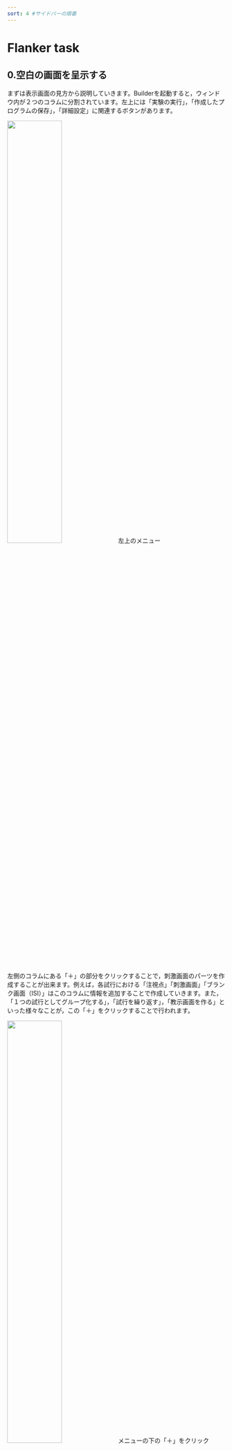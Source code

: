 ```yaml
---
sort: 4 #サイドバーの順番
---
```

# Flanker task

## 0.空白の画面を呈示する

まずは表示画面の見方から説明していきます。Builderを起動すると，ウィンドウ内が２つのコラムに分割されています。左上には「実験の実行」，「作成したプログラムの保存」，「詳細設定」に関連するボタンがあります。

<img src='./image/2021-08-25-14-13-26.png' width='50%'>
左上のメニュー

左側のコラムにある「＋」の部分をクリックすることで，刺激画面のパーツを作成することが出来ます。例えば，各試行における「注視点」「刺激画面」「ブランク画面（ISI）」はこのコラムに情報を追加することで作成していきます。また，「１つの試行としてグループ化する」，「試行を繰り返す」，「教示画面を作る」といった様々なことが，この「＋」をクリックすることで行われます。

<img src='./image/2021-08-25-14-14-35.png' width='50%'>
メニューの下の「＋」をクリック

最後は，右側の大きな領域です。ここでは，「刺激をどこに呈示するか？」，「どのような色にするか？」，「何ms呈示するか？」，「反応キーをどうするか？」といった，各画面での設定を行うことができます。

<img src='./image/2021-08-25-14-15-12.png' width='50%'>

それでは，まず「空白の画面」を作成してみましょう。左側のコラムの「＋」を押すと，以下のようにポップアップウィンドウが表示されます。このウィンドウの「Screen Canvas」をクリックしましょう。

<img src='./image/2021-08-25-14-15-31.png' width='50%'>
「+」を押すと開くポップアップウィンドウ

すると以下のように，左側のコラムに「Screen」が追加され，右側の広い領域に「Screen」というタイトルと，空白の「Content」が表示されます。

<img src='./image/2021-08-25-14-15-44.png' width='50%'>
左側のコラムに「Screen」が追加され，右側に「Screen」に対応した画面が出現

これで，「空白の画面を配置する」という作業が出来ました。「lab.js Builder」ではこのように画面を追加することによって実験を作成していきます。

では，このまま実行すると何が起こるのかを見てみましょう。「実験プログラムを実行する」には左上の青色の実行ボタンをクリックします。実行すると，新たに何も表示されていない空白のウィンドウが開き，そのまま停止すると思います。

それでは，ウィンドウを閉じてください。最初のステップは終了です。

## 1. 刺激を１つ呈示する

左側のコラムのメニューの「＋」をクリックして，新しい「Screen」を作成してください。「Screen」の右上の「Content」をクリックしてください。


<img src='./image/2021-08-25-14-16-02.png' width='50%'>
右上にあるメニュー

次に，ページの下側に画面をスクロールさせ，下側のメニューの「+」をクリックし，「Text」をクリックしてください。すると以下のように画面の中央に「text」というテキストボックスが表示されます。

<img src='./image/2021-08-25-14-17-27.png' width='50%'>
「Content」の「＋」をクリックして「Text」を追加

<img src='./image/2021-08-25-14-17-42.png' width='50%'>
「text」を追加すると画面にテキストボックスが出現

テキストボックスの中身を書き換えていきます。全角入力にして「＜＜＜＜＜」と入力してください。

<img src='./image/2021-08-25-14-19-08.png' width='50%'>
文字として不等号を入力

文字の大きさを「60pt」に変えてください。下側のタブのフォントのメニューをクリックし，「60」と入力してください。

<img src='./image/2021-08-25-14-19-38.png' width='50%'>
文字のフォントサイズを変更

## 2. 複数の画面を作成する

### 2.1.  画面（Screen）の名前を変更する

右側のページの上側に，画面の名前を入力するボックスがあります。「Screen」から「stimulus」に変更してください（名前は何でも構いません）。

<img src='./image/2021-08-25-14-20-02.png' width='50%'>
「Screen」のタイトルを変更

### 2.2. 各試行の流れを作る

実験では，各試行は複数の画面で構成されています。一般的には，次の試行までのインターバル（ブランク画面：post_trial_gap）が含まれています。

複数の画面を作るためには，左側のコラムの「+」をクリックし，「Screen Canvas」を選択します。すでに刺激画面「stimulus」を作成していますが，その後に画面（Screen）を作りましょう（以下の図を参照）。

<img src='./image/2021-08-25-14-20-24.png' width='50%'>
左側のメニューに「Screen」を追加した例

「Screen」を作成したら，名前を変更します。画面名は「post_trial_gap」にしましょう。左側のコラムで選択し，右側のタイトル部分を変更します。

<img src='./image/2021-08-25-17-07-56.png' width='50%'>
「post_trial_gap」に変更

### 2.3. 各画面の呈示時間，反応キーを設定する

#### 刺激画面の設定

刺激画面「stimulus」では，中央の記号が「＜(left)」なら「f」キー，「＞(right)」なら「j」キーを押すようにします。上部の「Behavior」を選択します。「Timeout」は入力せず，「Never」のままにしておいてください。

<img src='./image/2021-08-25-14-21-46.png' width='50%'>
「Behavior」を選択

次に，「Responses」のパラメータを以下のように変更してください。

「label」には「left」，「action」には「keypress」，「filter key/button」には「f」を入力します。これでleftに対応したキーを設定することができました。

<img src='./image/2021-08-25-14-22-05.png' width='50%'>
stimulus画面の「Responses」パラメータ

「right」に対応するキー「j」の設定を行います。「left」の行の下の「＋」をクリックすると「行」が下に追加されます。以下のように入力してください。「label」には「right」，「action」には「keypress」，「filter key/button」は「j」を入力します。

<img src='./image/2021-08-25-14-22-44.png' width='50%'>
「j」キーの追加

#### ブランク画面の設定

「post_trial_gap」画面の設定をします。この画面は，0.5秒間(500ms)呈示して切り替わるように設定します。「Timeout」に「500」を入力してください。

ここまで入力を行い，実験プログラムを実行すると，「＜＜＜＜＜」が呈示されます。「fキー（left）」か「jキー（right）」を押すと，ブランク画面が呈示されて実験プログラムが終了します。

<img src='./image/2021-08-25-14-23-01.png' width='50%'>
post_trial_gapを500msに設定

#### シーケンスの設定

ここまで「stimulus」，「post_trial_gap」の２つの画面を作成してきました。これらを１つにまとめた「シーケンス（Sequence）」を設定します。まずは左側のコラムの「＋」をクリックして，「Sequence Flow」を選びます。そして名前を「trial」に変更します。

<img src='./image/2021-08-25-14-23-14.png' width='50%'>

Sequenceは「フォルダ」のようなものです。作成した３つの画面を「trial」の下に加えると１つの試行が完成します。「stimulus」，「post_trial_gap」をそれぞれ選択して，「trial」の下に出てくる「+」にドラッグします。この「+」は通常のものより右にずれています。

以下のように，「Trial」よりも少し右にずれて「stimulus」が表示されていれば成功です。同様に「post_trial_gap」も「trial」の下に加えてください。

<img src='./image/2021-08-25-14-23-32.png' width='50%'>

最終的には以下のようになっていれば完成です。少しわかりにくいですが少し右側にずれています。

<img src='./image/2021-08-25-14-23-47.png' width='50%'>

### ここまでのサンプルコード
「0. 空白画面を呈示する」から「2. 複数画面を作成する」までのサンプルコードは以下です。

[flanker_1.json](data/flanker_1.json)

## 3. 異なる刺激で複数試行実施する

### 3.1. 複数試行を加える

それぞれの試行で呈示される刺激が変わるようにします。

まずは，「trial」をコピーして2つのシーケンスを作成します。「trial」の右側の「▼」をクリックし，「Duplicate」をクリックします。（間違えてDeleteしないように注意！）


<img src='./image/2021-08-25-15-56-33.png' width='50%'>
「trial」を複製する（Duplicate）

以下のように複数のシーケンスを作成します。１つ目を「trial1」，２つ目を「trial2」にします。

<img src='./image/2021-08-25-15-56-58.png' width='50%'>
「trial」を複製する例

以下のように名前を変更してください。

<img src='./image/2021-08-25-15-57-12.png' width='50%'>
名前を変更した例

### 3.2. 画面の呈示内容を変える

「trial2」で呈示する刺激を「＞＞＞＞＞」に変えてみましょう。「trial2」の「stimulus」画面を選択して，「Content」の内容を変えましょう。

<img src='./image/2021-08-25-15-57-25.png' width='50%'>
「Content」の刺激を変更する

これで実行すると２試行分呈示されます。

### 3.3. ４試行分作成しよう

上記の応用で４試行分を作成しましょう。「stimulus」の内容を以下にして作成をしてみてください。

- trial1 : ＜＜＜＜＜
- trial2 : ＞＞＞＞＞
- trial3 : ＞＞＜＞＞
- trial4 : ＜＜＞＜＜

以下のように４試行分を作成します。

<img src='./image/2021-08-25-15-57-43.png' width='50%'>
４試行作成した例

### 3.4. 表示される内容をコンパクトにしよう

４試行分を作成すると，左側のコラムが縦に長くなり，視認性が悪くなってきました。

そこで，各シーケンスを短縮表示してみましょう。

「trial1」の「▼」をクリックし，メニューから「Collapse」を選びます。

<img src='./image/2021-08-25-15-57-58.png' width='50%'>
各試行の表示内容を縮める

以下のように表示されます。広げるときも同様に「▼」ボタンを押して，「Collapse」を選択します。

<img src='./image/2021-08-25-15-58-16.png' width='50%'>

全てをコンパクトにまとめると以下のように表示されます。

<img src='./image/2021-08-25-15-58-28.png' width='50%'>

### 3.5. 4試行の順番をランダムにしよう

次は上記の４試行の順番をランダムにします。新たに「Sequence」を作成し，「Block」という名前にします。この「block」に「trial1」〜「trial4」までをまとめてしまいます。

<img src='./image/2021-08-25-15-58-38.png' width='50%'>
block下に「trial」をまとめる

「trial1」〜「trial4」の呈示される順番をランダムにするためには，「block」の「Content」の「Order」の「Shuffle nested components」にチェックを入れます。これで「trial1」〜「trial4」までの順番をランダムにすることが出来ました。

<img src='./image/2021-08-25-15-58-51.png' width='50%'>
順番をランダムにする

### ここまでのサンプルコード
「0. 空白画面を呈示する」から「3. 異なる刺激で複数試行実施する」までのサンプルコードは以下です。

[flanker_2.json](data/flanker_2.json)

## 4. Loopを設定する

一つ前のセクションで「Sequence」コンポーネントを用いて複数試行を作成する方法を説明しました。ただ，試行数が４試行程度であればよいですが，例えば100試行分を作成するとなると大変です。

これを回避する方法として「Loop」コンポーネントを設定することが挙げられます。

### 4.1.「trial」を１つだけ残して削除しよう

まずは，不必要なtrialを削除します。「trial1」を「block」コンポーネントよりも前に移動させます。これで「trial1」は「block」から外れた状態になります。

<img src='./image/2021-08-25-16-01-38.png' width='50%'>

「block」を選択して「▼」を押し，「Delete」を押してください。

<img src='./image/2021-08-25-16-02-00.png' width='50%'>
「trial1」の名前を「trial」にします。

<img src='./image/2021-08-25-16-02-14.png' width='50%'>
「trial」の「▼」をクリックして「Expand」を押すと，trialの各画面が表示されます。

<img src='./image/2021-08-25-16-02-25.png' width='50%'>

以下のように表示されます。

<img src='./image/2021-08-25-16-02-39.png' width='50%'>

これで，複数の試行を加える前の状態に戻りました。

以下のコードを使用して先に進めてもよいです。

[flanker_3_1](data/flanker_3_1.json)

### 4.2. ループを作成する

典型的な実験では，１試行で終わることは少なく，数十回，数百回と試行が繰り返されます。このような試行の繰り返しを作るのが「Loop」です。これは，次の章で説明する条件の設定とも密接に関わっています。まずは，左側のコラムの「＋」をクリックし，「Loop Flow」を選択してください。

<img src='./image/2021-08-25-16-03-53.png' width='50%'>

作成したら，ループのタイトルを変えましょう。「stims_flanker」と変えてください。ここは任意の名前で構いません。例えば，同じ課題を別のブロックに分けて実施する場合には，「Block 1」「Block 2」としても良いかもしれません。また，記憶課題のように学習フェイズとテストフェイズがある場合は「Presentation」と「Test」のように名前をつけても良いと思います。

ループを有効にするためには，先ほど作成したシーケンスをループの中に移動する必要があります。つまり「stims_flanker」の下に出てくる「+」に「trial」をドラッグします。以下のように，少しずつ右側にずれていれば正解です。

<img src='./image/2021-08-25-16-04-07.png' width='50%'>

### 4.3.「Loop」の「parameters」を設定する。

名前は，「resp」と「stim」にしましょう。中央の矢印の向きは「resp」で指定し，それに対応する刺激を「stim」で描きます。

<img src='./image/2021-08-25-16-04-18.png' width='50%'>

これで，ループ側の設定は終わりです。しかし，このまま実行しても呈示される刺激は変化しません。「stimulus」の画面で設定をする必要があります。

### 4.4. 刺激パラメータを画面に反映させる

実験で毎試行，色や文字を変えるためには「変数」を指定し，そこの中身を試行ごとに変える必要があります。変数とは「x」や「y」のようなものです。例えば，「x=2」とすれば，xの中身は２になりますが「x=4」とすれば，xの中身は４となります。「lab.js」では変数は「placeholders」と呼ばれています。

lab.jsでは「parameters.XXXX」という書き方の変数を使用します。今回の場合は「parameters.resp」が「反応」に関する変数で，中身は「left」か「right」かのどちらかです。「parameters.stim」が文字に関する変数で，中身は「＜＜＜＜＜」，「＞＞＞＞＞」，「＜＜＞＜＜」，「＞＞＜＞＞」かのどれかです。いずれも「Loop」で指定したパラメータがそのまま変数の中身になります。

左側のコラムから「stimulus」を選び，右側の上側のメニューから「Content」を選びます。

テキストボックスを選択し，「Text」を「parameters.stim」変えます。

```jsx
${ parameters.stim }
```

<img src='./image/2021-08-25-16-04-39.png' width='50%'>
実験プログラムを実行すると，表示される矢印「→→←→→」が試行ごとに変化します。

### 4.5. 刺激のランダマイズについて

lab.js Builderではデフォルトの設定で，条件がランダムに呈示されるようになっています。

Sampleの「In random order」の部分です。

<img src='./image/2021-08-25-16-04-50.png' width='50%'>

### 4.5. 注視点について

実験刺激の前に注視点を加えるには「stimulus」の前にScreenを入れてください。

名前は「fixation」にしましょう。

<img src='./image/2021-08-25-16-05-11.png' width='50%'>

次に「fixation」画面に十字を呈示します。下部の「＋」から「Text」を選択し，テキストボックスを書き換えてください（下記の図が紛らわしいですが，テキストボックスを「＋」に書き換えています）。

<img src='./image/2021-08-25-16-05-22.png' width='50%'>

「fixation」ディスプレイでは，キー入力はせず，「500ms」経過したら自動的に次の画面に切り替わるようにしたいと思います。「Timeout」に「500」を入力してください。「Responses」はそのままで構いません。これで，「500ms」後に刺激画面に自動的に切り替わります。

<img src='./image/2021-08-25-16-05-34.png' width='50%'>

「fxation」の「Behavior」のパラメータ

### ここまでのサンプルコード
「0. 空白画面を呈示する」から「4. Loopを設定する」までのサンプルコードは以下です。
[flanker_3_2.json](data/flanker_3_2.json)

## 5. 繰り返し数を設定しよう

刺激の繰り返し数を「10回」にしましょう。まずは左側からLoop「stims_flanker」を選択し，「Content」メニューの下側の領域「Loop」を表示させてください。「▼」をクリックし，「Repeat」の下の「Each row」をクリックしてください。

<img src='./image/2021-08-25-17-00-29.png' width='50%'>

以下のようなダイアログが表示されますので，繰り返し数「10」を入力してください。これで４条件×10回の繰り返しで40試行となりました。

<img src='./image/2021-08-25-17-00-41.png' width='50%'>

## 6. 実験プログラムを保存する

実験プログラムを保存するためには，左上のメニューの「フロッピー」のアイコン（左から２つ目のアイコン）をクリックします。

<img src='./image/2021-08-25-17-00-50.png' width='50%'>

以下のようなダイアログが表示され，「.json」拡張子のファイルを保存することができます。

<img src='./image/2021-08-25-17-01-00.png' width='50%'>

作成した実験ファイルをBuilderに読み込む場合には，「フロッピー」アイコンの横の「▼」をクリックし，メニューの中から「Open」をクリックします。ファイルを指定するダイアログが開くので，保存した「json」ファイルを指定してください。

以上で，フランカー課題の基本的な部分は完成です。

以下はサンプルコードです。

[labjs_fl04_flanker_task-2021-08-23--15 34.study.json.zip](Flanker%20task%204%20b11bbe13f67b4b508cac9df288facd73/labjs_fl04_flanker_task-2021-08-23--15_34.study.json.zip)

## 7. 実際の実験実施の準備

### 教示画面，終了画面，フィードバックを加える（復習）

「[ストループ課題を作ってみよう２](https://www.notion.so/8c792f7ac239430c829fa5204411f55b)」を参考にして教示画面，終了画面，フィードバックを作成してください。

### 反応の正否をフィードバックする

「Screen」を追加し，名前を「Feedback」にします。「Behavior」メニューで「Timeout」は「1000ms」に設定してください。

「Content」の下部のメニューから「text」を選択し，${  state.correct } と入力する。「state.correct」の後ろに「?」と加えます。「state.correct」の値が「True」の場合は”正解”，「False」の場合は”不正解”を返します。

```jsx
${ state.correct ? "正解" : "不正解" }
```

<img src='./image/2021-08-25-17-01-17.png' width='50%'>

「feedback」の「Behavior」の下部に「Meta」という表示領域があります。「Tardy」にチェックをつけてください。

<img src='./image/2021-08-25-17-01-34.png' width='50%'>

### 実験のデモ

以下のリンクをクリックすると「フランカー課題」のデモを体験できます。

[フランカー課題デモ](demo/flanker_task_demo)

### 完成版のソースファイル

以下のファイルを右クリックでダウンロードしてください。このファイルをBuilderで読み込めば，完成した状態の実験プログラムを確認することが出来ます。

[flanker_task_demo.json](docs/labjs/data/flanker_task_demo.json)